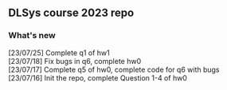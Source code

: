 ## DLSys course 2023 repo

### What's new

[23/07/25] Complete q1 of hw1 <br>
[23/07/18] Fix bugs in q6, complete hw0 <br>
[23/07/17] Complete q5 of hw0, complete code for q6 with bugs <br>
[23/07/16] Init the repo, complete Question 1-4 of hw0
